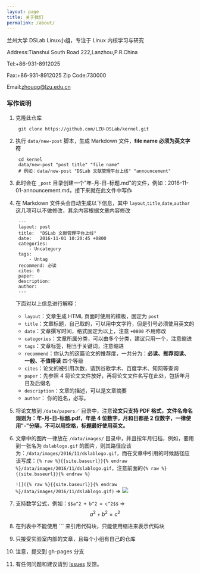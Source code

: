 ```yaml
---
layout: page
title: 关于我们
permalink: /about/
---
```


兰州大学 DSLab Linux小组，专注于 Linux 内核学习与研究

Address:Tianshui South Road 222,Lanzhou,P.R.China

Tel:+86-931-8912025

Fax:+86-931-8912025 Zip Code:730000

Email:[zhouqg@lzu.edu.cn](mailto:zhouqg@lzu.edu.cn)

### 写作说明

1. 克隆此仓库
        
        git clone https://github.com/LZU-DSLab/kernel.git 
       
2. 执行 `data/new-post` 脚本，生成 Markdown 文件，**file name 必须为英文字符**

        cd kernel
        data/new-post "post title" "file name"
        # 例如：data/new-post "DSLab 文献管理平台上线" "announcement"
    
3. 此时会在 `_post` 目录创建一个"年-月-日-标题.md"的文件，例如：2016-11-01-announcement.md，接下来就在此文件中写作

4. 在 Markdown 文件头会自动生成以下信息，其中 `layout`,`title`,`date`,`author` 这几项可以不做修改，其余内容根据文章内容修改

        ---
        layout: post
        title:  "DSLab 文献管理平台上线"
        date:   2016-11-01 10:20:45 +0800 
        categories: 
            - Uncategory
        tags:  
            - Untag
        recommend: 必读
        cites: 0
        paper: 
        description: 
        author: 
        ---

    下面对以上信息进行解释：
    
    * `layout`：文章生成 HTML 页面时使用的模板，固定为 `post`
    * `title`：文章标题，自己取的，可以用中文字符，但是引号必须使用英文的
    * `date`：文章撰写时间，格式固定为以上，注意 `+0800` 不用修改
    * `categories`：文章所属分类，可以由多个分类，建议只用一个，注意缩进
    * `tags`：文章标签，相当于关键词，注意缩进
    * `recommend`：你认为的这篇论文的推荐度，一共分为：**必读、推荐阅读、一般、不值得读** 四个等级
    * `cites`：论文的被引用次数，请到谷歌学术、百度学术、知网等查询
    * `paper`：先参照 4 将论文文件放好，再将论文文件名写在此处，包括年月日及后缀名
    * `description`：文章的描述，可以是文章摘要
    * `author`： 你的姓名，必写。

4. 将论文放到 `/date/papers／` 目录中，注意**论文只支持 PDF 格式，文件名命名规则为：年-月-日-标题.pdf，年是 4 位数字，月和日都是 2 位数字，一律使用"-"分隔，不可以用空格，标题最好使用英文。**
5. 文章中的图片一律放在 `/data/images/` 目录中，并且按年月归档，例如，要用到一张名为 `dslablogo.gif` 的图片，则其路径应该为：`/data/images/2016/11/dslablogo.gif`，而在文章中引用的时候路径应该写成：`{% raw %}{{site.baseurl}}{% endraw %}/data/images/2016/11/dslablogo.gif`，注意前面的`{% raw %}{{site.baseurl}}{% endraw %}`
    
    `![]({% raw %}{{site.baseurl}}{% endraw %}/data/images/2016/11/dslablogo.gif)` => ![]({{site.baseurl}}/data/images/2016/11/dslablogo.gif)

6. 支持数学公式，例如：`$$a^2 + b^2 = c^2$$` => $$a^2 + b^2 = c^2$$
7. 在列表中不能使用 ``` 来引用代码块，只能使用缩进来表示代码块
8. 只接受实验室内部的文章，且每个小组有自己的仓库
9. 注意，提交到 gh-pages 分支
10. 有任何问题和建议请到 [Issues](https://github.com/LZU-DSLab/kernel/issues) 反馈。
